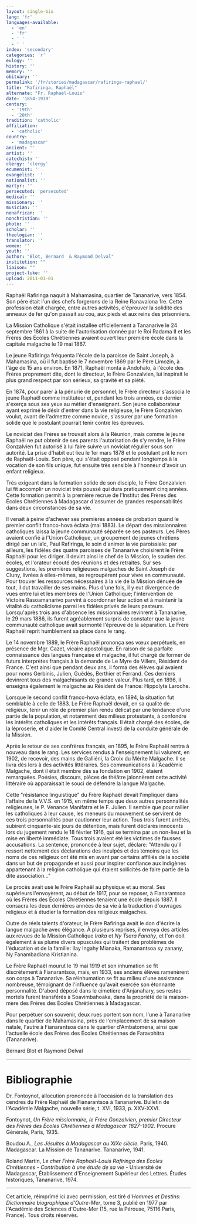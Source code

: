 ```yaml
---
layout: single-bio
lang: 'fr'
languages-available:
  - 'en'
  - 'fr'
  - ' '
  - ' '
index: 'secondary'
categories: 'r'
eulogy: ''
history: ''
memory: ''
obituary: ''
permalink: '/fr/stories/madagascar/rafiringa-raphael/'
title: "Rafiringa, Raphaël"
alternate: "Fr. Raphaël-Louis"
date: '1854-1919'
century:
  - '19th'
  - '20th'
tradition: 'catholic'
affiliation:
  - 'catholic'
country:
  - 'madagascar'
ancient: ''
artist: ''
catechist: ''
clergy: 'clergy'
ecumenist: ''
evangelist: ''
nationalist: ''
martyr: ''
persecuted: 'persecuted'
medical: ''
missionary: ''
musician: ''
nonafrican: ''
nonchristian: ''
photo: ''
scholar: ''
theologian: ''
translator: ''
women: ''
youth: ''
author: "Blot, Bernard  & Raymond Delval"
institution: ""
liaison: ""
project-luke: ''
upload: 2011-01-01
---
```




Raphaël Rafiringa naquit à Mahamasina, quartier de Tananarive, vers 1854. Son père était l'un des chefs forgerons de la Reine Ranavalona 1re. Cette profession était chargée, entre autres activités, d'éprouver la solidité des anneaux de fer qu'on passait au cou, aux pieds et aux reins des prisonniers.

La Mission Catholique s'était installée officiellement à Tananarive le 24 septembre 1861 à la suite de l'autorisation donnée par le Roi Radama II et les Frères des Écoles Chrétiennes avaient ouvert leur première école dans la capitale malgache le 19 mai 1867.

Le jeune Rafiringa fréquenta l'école de la paroisse de Saint Joseph, à Mahamasina, où il fut baptisé le 7 novembre 1869 par le Père Limozin, à l'âge de 15 ans environ. En 1871, Raphaël monta à Andohalo, à l'école des Frères proprement dite, dont le directeur, le Frère Gonzalvien, lui inspirait le plus grand respect par son sérieux, sa gravité et sa piété.

En 1874, pour parer à la pénurie de personnel, le Frère directeur s'associa le jeune Raphaël comme instituteur et, pendant les trois années, ce dernier s'exerça sous ses yeux au métier d'enseignant. Son jeune collaborateur ayant exprimé le désir d'entrer dans la vie religieuse, le Frère Gonzalvien  voulut, avant de l'admettre comme novice, s'assurer par une formation solide que le postulant pourrait tenir contre les épreuves.

Le noviciat des Frères se trouvait alors à la Réunion, mais comme le jeune Raphaël ne put obtenir de ses parents l'autorisation de s'y rendre, le Frère Gonzalvien fut autorisé à lui faire suivre un noviciat régulier sous son autorité. La prise d'habit eut lieu le 1er mars 1878 et le postulant prit le nom de Raphaël-Louis. Son père, qui s'était opposé pendant longtemps à la vocation de son fils unique, fut ensuite très sensible à l'honneur d'avoir un enfant religieux.

Très exigeant dans la formation solide de son disciple, le Frère Gonzalvien lui fit accomplir un noviciat très poussé qui dura pratiquement cinq années. Cette formation permit à la première recrue de l'Institut des Frères des Écoles Chrétiennes à Madagascar d'assumer de grandes responsabilités dans deux circonstances de sa vie.

Il venait à peine d'achever ses premières années de probation quand le premier conflit franco-hova éclata (mai 1883). Le départ des missionnaires catholiques laissa la jeune communauté séparée se ses pasteurs. Les Pères avaient confié à l'Union Catholique, un groupement de jeunes chrétiens dirigé par un laïc, Paul Rafiringa, le soin d'animer la vie paroissiale: par ailleurs, les fidèles des quatre paroisses de Tananarive choisirent le Frère Raphaël pour les diriger. Il devint ainsi le chef de la Mission, le soutien des écoles, et l'orateur écouté des réunions et des retraites. Sur ses suggestions, les premières religieuses malgaches de Saint Joseph de Cluny, livrées à elles-mêmes, se regroupèrent pour vivre en communauté. Pour trouver les ressources nécessaires à la vie de la Mission dénuée de tout, il dut travailler de ses mains. Plus d'une fois, il y eut divergence de vues entre lui et les membres de l'Union Catholique; l'intervention de Victoire Rasoamanarivo parvint à coordonner leur action et à maintenir la vitalité du catholicisme parmi les fidèles privés de leurs pasteurs. Lorsqu'après trois ans d'absence les missionnaires revinrent à Tananarive, le 29 mars 1886, ils furent agréablement surpris de constater que la jeune communauté catholique avait surmonté l'épreuve de la séparation. Le Frère Raphaël reprit humblement sa place dans le rang.

Le 14 novembre 1889, le Frère Raphaël prononça ses vœux perpétuels, en présence de Mgr. Cazet, vicaire apostolique. En raison de sa parfaite connaissance des langues française et malgache, il fut chargé de former de futurs interprètes français à la demande de Le Myre de Villers, Résident de France. C'est ainsi que pendant deux ans, il forma des élèves qui avaient pour noms Gerbinis, Julien, Guèdès, Berthier et Ferrand. Ces derniers devinrent tous des malgachisants de grande valeur. Plus tard, en 1896, il enseigna également le malgache au Résident de France: Hippolyte Laroche.

Lorsque le second conflit franco-hova éclata, en 1894, la situation fut semblable à celle de 1883. Le Frère Raphaël devait, en sa qualité de religieux, tenir un rôle de premier plan rendu délicat par une tendance d'une partie de la population, et notamment des milieux protestants, à confondre les intérêts catholiques et les intérêts français.  Il était chargé des écoles, de la léproserie, et d'aider le Comité Central investi de la conduite générale de la Mission.

Après le retour de ses confrères français, en 1895, le Frère Raphaël rentra à nouveau dans le rang. Les services rendus à l'enseignement lui valurent, en 1902, de recevoir, des mains de Galliéni, la Croix du Mérite Malgache. Il se livra dès lors à des activités littéraires. Ses communications à l'Académie Malgache, dont il était membre dès sa fondation en 1902, étaient remarquées. Poésies, discours, pièces de théâtre jalonnèrent cette activité littéraire où apparaissait le souci de défendre la langue Malgache.

Cette "résistance linguistique" du Frère Raphaël devait l'impliquer dans l'affaire de la V.V.S. en 1915, en même temps que deux autres personnalités religieuses, le P. Venance Manifatra et le F. Julien. Il semble que pour rallier les catholiques à leur cause, les meneurs du mouvement se servirent de ces trois personnalités pour cautionner leur action. Tous trois furent arrêtés, subirent cinquante-six jours de détention, mais furent déclarés innocents lors du jugement rendu le 18 février 1916, qui se termina par un non-lieu et la mise en liberté immédiate. Tous trois avaient été les victimes de fausses accusations. La sentence, prononcée à leur sujet, déclare: "Attendu qu'il ressort nettement des déclarations des inculpés et des témoins que les noms de ces religieux ont été mis en avant par certains affiliés de la société dans un but de propagande et aussi pour inspirer confiance aux indigènes appartenant à la religion catholique qui étaient sollicités de faire partie de la dite association..."

Le procès avait usé le Frère Raphaël au physique et au moral. Ses supérieurs l'envoyèrent, au début de 1917, pour se reposer, à Fianarantsoa où les Frères des Écoles Chrétiennes tenaient une école depuis 1887. Il consacra les deux dernières années de sa vie à la traduction d'ouvrages religieux et à étudier la formation des religieux malgaches.

Outre de réels talents d'orateur, le Frère Rafiringa avait le don d'écrire la langue malgache avec élégance. À plusieurs reprises, il envoya des articles aux revues de la Mission Catholique *Iraka* et *Ny Tsara Fanahy*, et l'on doit également à sa plume divers opuscules qui traitent des problèmes de l'éducation et de la famille: Ilay Ingahy Mianaka, Ramanantsoa sy zanany, Ny Fanambadiana Kristianina.

Le Frère Raphaël mourut le 19 mai 1919 et son inhumation se fit discrètement à Fianarantsoa, mais, en 1933, ses anciens élèves ramenèrent son corps à Tananarive. Sa réinhumation se fit au milieu d'une assistance nombreuse, témoignant de l'influence qu'avait exercée son étonnante personnalité. D'abord déposé dans le cimetière d'Anjanahary, ses restes mortels furent transférés à Soavimbahoaka, dans la propriété de la maison-mère des Frères des Écoles Chrétiennes à Madagascar.

Pour perpétuer son souvenir, deux rues portent son nom, l'une à Tananarive dans le quartier de Mahamasina, près de l'emplacement de sa maison natale, l'autre à Fianarantsoa dans le quartier d'Ambatomena, ainsi que l'actuelle école des Frères des Écoles Chrétiennes de Faravohitra (Tananarive).

Bernard Blot et Raymond Delval

---

# Bibliographie

Dr. Fontoynot, allocution prononcée à l'occasion de la translation des cendres du Frère Raphaël de Fianarantsoa à Tananarive. Bulletin de l'Académie Malgache, nouvelle série, t. XVI, 1933, p. XXV-XXVI.

Fontoynot, *Un Frère missionnaire, le Frère Gonzalvien, premier Directeur des Frères des Écoles Chrétiennes à Madagascar 1827-1902*. Procure Générale, Paris, 1935.

Boudou A., *Les Jésuites à Madagascar au XIXe siècle*. Paris, 1940. Madagascar. La Mission de Tananarive. Tananarive, 1941.

Roland Martin, *Le cher Frère Raphaël-Louis Rafiringa des Écoles Chrétiennes - Contribution à une étude de sa vie* - Université de Madagascar, Établissement d'Enseignement Supérieur des Lettres. Études historiques, Tananarive, 1974.

---

Cet article, réimprîmé ici avec permission, est tiré d'*Hommes et Destins: Dictionnaire biographique d'Outre-Mer*, tome 3, publié en 1977 par l'Académie des Sciences d'Outre-Mer (15, rue la Pérouse, 75116 Paris, France). Tous droits réservés.
